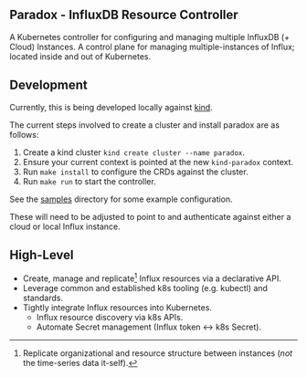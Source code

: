 Paradox - InfluxDB Resource Controller
--------------------------------------

A Kubernetes controller for configuring and managing multiple InfluxDB (+ Cloud) Instances.
A control plane for managing multiple-instances of Influx; located inside and out of Kubernetes.

## Development

Currently, this is being developed locally against [kind](https://kind.sigs.k8s.io).

The current steps involved to create a cluster and install paradox are as follows:

1. Create a kind cluster `kind create cluster --name paradox`.
2. Ensure your current context is pointed at the new `kind-paradox` context.
3. Run `make install` to configure the CRDs against the cluster.
4. Run `make run` to start the controller.

See the [samples](./config/samples) directory for some example configuration.

These will need to be adjusted to point to and authenticate against either a cloud or local Influx instance.

## High-Level

- Create, manage and replicate[^1] Influx resources via a declarative API.
- Leverage common and established k8s tooling (e.g. kubectl) and standards.
- Tightly integrate Influx resources into Kubernetes.
  - Influx resource discovery via k8s APIs.
  - Automate Secret management (Influx token <-> k8s Secret).

[^1]: Replicate organizational and resource structure between instances (_not_ the time-series data it-self).
